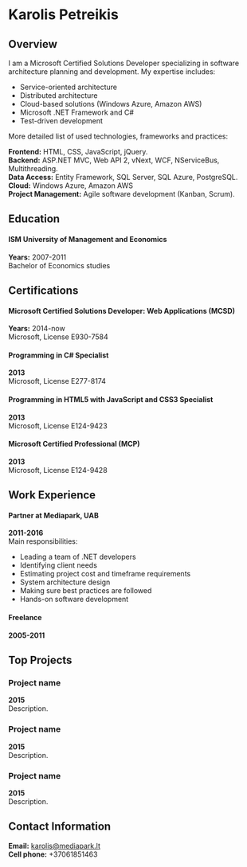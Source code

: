 # Karolis Petreikis
## Overview
I am a Microsoft Certified Solutions Developer specializing in software architecture planning and development. My expertise includes:

* Service-oriented architecture
* Distributed architecture
* Cloud-based solutions (Windows Azure, Amazon AWS)
* Microsoft .NET Framework and C#
* Test-driven development

More detailed list of used technologies, frameworks and practices:

**Frontend:** HTML, CSS, JavaScript, jQuery.  
**Backend:** ASP.NET MVC, Web API 2, vNext, WCF, NServiceBus, Multithreading.  
**Data Access:** Entity Framework, SQL Server, SQL Azure, PostgreSQL.  
**Cloud:** Windows Azure, Amazon AWS  
**Project Management:** Agile software development (Kanban, Scrum).  

## Education
#### ISM University of Management and Economics
**Years:** 2007-2011  
Bachelor of Economics studies
## Certifications
#### Microsoft Certified Solutions Developer: Web Applications (MCSD)
**Years:** 2014-now  
Microsoft, License E930-7584
#### Programming in C# Specialist
**2013**  
Microsoft, License E277-8174
#### Programming in HTML5 with JavaScript and CSS3 Specialist
**2013**  
Microsoft, License E124-9423
#### Microsoft Certified Professional (MCP)
**2013**  
Microsoft, License E124-9428
## Work Experience
#### Partner at Mediapark, UAB
**2011-2016**  
Main responsibilities:

* Leading a team of .NET developers  
* Identifying client needs  
* Estimating project cost and timeframe requirements  
* System architecture design  
* Making sure best practices are followed  
* Hands-on software development  

#### Freelance
**2005-2011**  
## Top Projects
### Project name
**2015**  
Description.
### Project name
**2015**  
Description.
### Project name
**2015**  
Description.
## Contact Information
**Email:** karolis@mediapark.lt  
**Cell phone:** +37061851463  

